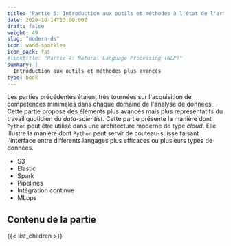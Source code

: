 ```yaml
---
title: "Partie 5: Introduction aux outils et méthodes à l'état de l'art"
date: 2020-10-14T13:00:00Z
draft: false
weight: 49
slug: "modern-ds"
icon: wand-sparkles
icon_pack: fas
#linktitle: "Partie 4: Natural Language Processing (NLP)"
summary: |
  Introduction aux outils et méthodes plus avancés
type: book
---
```


Les parties précédentes étaient très tournées sur l'acquisition
de compétences minimales dans chaque domaine de l'analyse de données.
Cette partie propose des éléments plus avancés mais plus représentatifs
du travail quotidien du _data-scientist_. Cette partie 
présente la manière dont `Python` peut être utilisé dans une architecture
moderne de type _cloud_. Elle illustre la manière dont `Python` peut
servir de couteau-suisse faisant l'interface entre différents
langages plus efficaces ou plusieurs types de données. 

- S3
- Elastic
- Spark
- Pipelines
- Intégration continue
- MLops

## Contenu de la partie

{{< list_children >}}
